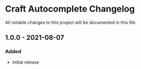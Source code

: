 # Craft Autocomplete Changelog

All notable changes to this project will be documented in this file.

## 1.0.0 - 2021-08-07
### Added
* Initial release
